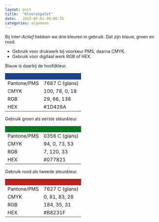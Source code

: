 ```yaml
---
layout: post
title:  "Kleurenpalet"
date:   2015-05-01 00:00:35
categories: algemeen
---
```


Bij Inter-*Actief* hebben we drie kleuren in gebruik. Dat zijn blauw, groen en rood.

* Gebruik voor drukwerk bij voorkeur PMS, daarna CMYK.
* Gebruik voor digitaal werk RGB of HEX.

Blauw is daarbij de hoofdkleur.
<table>
  <tr>
    <th style="background-color: #1D428A; height: 20px"></th>
    <th style="background-color: #1D428A; height: 20px"></th>
  </tr>
  <tr>
    <td>Pantone/PMS</td><td>7687 C (glans)</td>
  </tr>
  <tr>
    <td>CMYK</td><td>100, 78, 0, 18</td>
  </tr>
  <tr>
    <td>RGB</td><td>29, 66, 138</td>
  </tr>
  <tr>
    <td>HEX</td><td>#1D428A</td>
  </tr>
</table>

Gebruik groen als eerste steunkleur.
<table>
  <tr>
    <th style="background-color: #077821; height: 20px"></th>
    <th style="background-color: #077821; height: 20px"></th>
  </tr>
  <tr>
    <td>Pantone/PMS</td><td>0356 C (glans)</td>
  </tr>
  <tr>
    <td>CMYK</td><td>94, 0, 73, 53</td>
  </tr>
  <tr>
    <td>RGB</td><td>7, 120, 33</td>
  </tr>
  <tr>
    <td>HEX</td><td>#077821</td>
  </tr>
</table>

Gebruik rood als tweede steunkleur.
<table>
  <tr>
    <th style="background-color: #B8231F; height: 20px"></th>
    <th style="background-color: #B8231F; height: 20px"></th>
  </tr>
  <tr>
    <td>Pantone/PMS</td><td>7627 C (glans)</td>
  </tr>
  <tr>
    <td>CMYK</td><td>0, 81, 83, 28</td>
  </tr>
  <tr>
    <td>RGB</td><td>184, 35, 31</td>
  </tr>
  <tr>
    <td>HEX</td><td>#B8231F</td>
  </tr>
</table>

